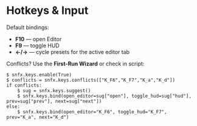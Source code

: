 # Hotkeys & Input

Default bindings:
- **F10** — open Editor
- **F9** — toggle HUD
- **←/→** — cycle presets for the active editor tab

Conflicts? Use the **First-Run Wizard** or check in script:
```renpy
$ snfx.keys.enable(True)
$ conflicts = snfx.keys.conflicts(["K_F6","K_F7","K_a","K_d"])
if conflicts:
    $ sug = snfx.keys.suggest()
    $ snfx.keys.bind(open_editor=sug["open"], toggle_hud=sug["hud"], prev=sug["prev"], next=sug["next"])
else:
    $ snfx.keys.bind(open_editor="K_F6", toggle_hud="K_F7", prev="K_a", next="K_d")
```
